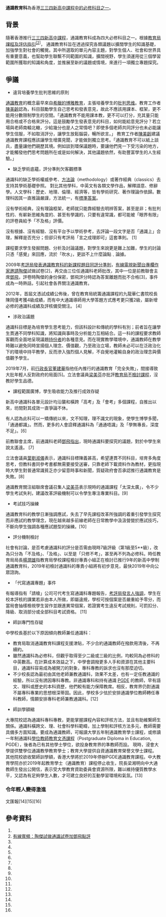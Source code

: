 **通識教育科**為香港[三三四新高中課程中的必修科目之一](https://zh.wikipedia.org/wiki/三三四學制 "wikilink")。

## 背景

隨著香港推行[三三四新高中課程](https://zh.wikipedia.org/wiki/三三四學制 "wikilink")，通識教育科成為四大必修科目之一。根據[教育局課程及評估指引](../Page/教育局_\(香港\).md "wikilink")<sup>[\[2](https://zh.wikipedia.org/wiki/通識教育#cite%20note-2 "wikilink")\]</sup>， 通識教育科旨在透過探究各類議題以擴闊學生的知識基礎，加強學生對社會的觸覺。其中所選取的單元內容主題，對學生個人、社會和世界具有重要意義，也幫助學生聯繫不同範圍的知識，擴闊視野，學生須運用從三個學習範圍所獲取的知識和角度，並推展至新的議題或情境，來進行一項獨立專題探究。

## 爭議

  - 違背培養學生批判思維的原則

[通識教育](../Page/通識教育.md "wikilink")的概念最早來自[希臘的](https://zh.wikipedia.org/wiki/希臘 "wikilink")[博雅教育](../Page/博雅教育.md "wikilink")，主張培養學生的[批判思维](https://zh.wikipedia.org/wiki/批判思维 "wikilink")。教育工作者[陳美齡](../Page/陳美齡.md "wikilink")認為，科目鼓勵學生自己思考和發表意見，故此不應該用課本、框架，更不能用分數限制學生的空間。「通識教育不能用課本教，更不可以打分，充其量只能用合格或不合格來評分。這是鼓勵學生發表意見的科目，如何能給意見評分？若立場與老師南轅北轍，少給幾分也是人之常情吧？即使多個老師共同評分也未必能讓學生信服，不如取消評分，讓學生放鬆腦袋，暢所欲言。」 教育工作者[陳美齡](../Page/陳美齡.md "wikilink")建議通識教育課程應該讓學生增廣見聞，才能做到獨立思考。「通識教育不可以紙上談兵，盡量讓他們親歷其境。例如談到環保議題時，要讓他們見一下受污染的地方，才能觸發他們思考問題所在或是如何解決，其他議題依然，有助豐富學生的人生經驗。」

  - 缺乏學術底蘊，評分準則欠客觀標準

通識科的缺乏學術權威參考、[方法論](../Page/方法学.md "wikilink")（methodology）或著作經典（classics）去支持其學術基礎參照。 對比其他學科，中英文有各類文學作品，解釋語意、修辭學。人文學科：歷史、地理、倫理、經濟等，皆有學術研究、著作理論作依歸。數理科因其一直推論嚴謹，方法統一，有[標準答案](https://zh.wikipedia.org/wiki/教育評估 "wikilink")。

沒有學術經典，沒有理論框架，老師就只能靠經驗去明辨答案，甚至是非；有批判性的、有嶄新思維角度的、甚至有學識的，只要有違常識，都可能被「眼界有限」的評卷員給予「不及格」評價。

沒有根據、沒有經驗、沒有平台予以學術參考，去評論一段文字是否「通識上」合理，解釋是否充分；但卻只有考評局「言之成理即可」這套準則。 \[1\]

課程要求學生發掘問題、分析及討論議題，對學生來說更是難上加難，學生的討論只憑「感覺」來回應，流於「吹水」，更談不上什麼論點﹑論據。

2009年[考評局發表通識教育科的新課程題目同評分準則](../Page/香港考試及評核局.md "wikilink")，[有線電視](https://zh.wikipedia.org/wiki/有線電視 "wikilink")[新聞台專欄作家邀請](https://zh.wikipedia.org/wiki/有線電視新聞台 "wikilink")[陶傑](../Page/陶傑.md "wikilink")試做試卷\[2\]，再交由三位任通識科老師批改，其中一位是前教聯會主席[鄧飛](../Page/鄧飛_\(香港\).md "wikilink")，評卷時陶傑的身份保密，鄧飛評分時認為答案離題而批不合格\[3\]，事件成為一時熱話，引起社會各界關注通識教育。

2012年，首屆文憑試成績公佈後，曾在教育局統籌通識課程的九龍華仁書院校長陳岡僅考獲4級成績，而有中大通識導師用大學答題方式應考更只獲2級，屬新增必修的通識科成績及評核備受關注。 \[4\]

  - 涉政治議題

通識科目標是為培育學生思考能力，但該科設計和傳統的學科有別；前者旨在讓學生貫通不同學科知識，將知識與事時及分析能力互相結合。這一科的課程要求教師客觀而全面地呈現議題[持份者](../Page/持份者.md "wikilink")的各種意見。而在現實教學環境中，通識教師在教學時難以避免同時宣揚個人理念、價值觀，乃至政治立場，教師未必可以在泛政治化下的環境中持平教學，反而滲入強烈個人見解，不自覺地灌輸自身的政治理念與價值觀予學生。

2019年7月，前[行政長官](../Page/香港特別行政區行政長官.md "wikilink")[董建華](../Page/董建華.md "wikilink")指他任內推行的通識教育「完全失敗」，間接導致大批年輕人反對政府的局面\[5\]。立法會議員[梁美芬](../Page/梁美芬.md "wikilink")亦批評[教育局不檢討課程](../Page/教育局_\(香港\).md "wikilink")，沒教好學生品德。

  - 課程範圍廣博，學生吸收能力及推行成效存疑

新高中通識科各單元設計均沿襲和橫跨「高考」及「會考」多個課程，自推出以來，坊間對其成效一直爭論不休。

有人認為此科可以一矯傳統以來，文不知理，理不識文的現象，使學生博學多聞，「通通都識」。然而，更多的人會詮釋通識科為「通通唔識」及「學無專長，深度不足」。\[6\]

前教聯會主席，前通識科老師[鄧飛指出](../Page/鄧飛_\(香港\).md "wikilink")，現時通識科要探究的議題，對於中學生來說太遙遠。 \[7\]

立法會議員[葉劉淑儀](../Page/葉劉淑儀.md "wikilink")表示，通識科目標陳義甚高，希望連貫不同科目，培育多角度思考，但教科書同參考書都無需要接受送審，只靠老師下載資料作為教材，更指現時大學生對普通常識貧乏亦少留意時事和新聞，質疑政府會否承認推行通識教育是失敗。\[8\]

通識教育關注組聯席會議召集人[梁美芬](../Page/梁美芬.md "wikilink")表示現時的通識課程「太深太廣」，令不少學生考試失利，建議改革評級機制可以令學生專注專業科目。\[9\]

  - 考試技巧操練

通識教育科的教學日漸強調應試，失去了早先課程改革所強調的着重引發學生探究而非應試的教學理念，現在越來越多前線老師在日常教學中汲汲營營於應試技巧，不斷向學生強調各種應試題型的操練。\[10\]

  - 評分機制檢討

社會有討論，是否考慮通識科的評分是否需由現時7級評級（第1級至5\*\*級），改為只分為「不及格」、「及格」、以至是「只修不考」，甚至再不列為必修科。時任教育局局長[楊潤雄](../Page/楊潤雄.md "wikilink")指教育局學校課程檢討專責小組正在檢討已推行9年的新高中學制通識教育科，2019年初檢討通識科的專責小組將有初步意見，最快2019年中向公眾諮詢。

  - 「代寫通識專題」事件

有報導指有「請槍」公司可代考生寫通識科專題報告，[考評局發言人強調](../Page/香港考試及評核局.md "wikilink")，學生在校本評核的課業若非由本人所做，即屬違規，學校可按個案是否嚴重給予零分，而當局會抽樣檢視學生習作並跟進異常個案，若證實考生違反考試規則，可罰扣分、降級、取消部分或全部科目考試資格。 \[11\]

  - 師訓專門性存疑

中學校長基於以下原因傾向教師兼任通識科：

  - 教育局取消通識教育科課程支援津貼，不少合約通識教師在撥款用清後，不再續約。
  - 雖然通識科為必修科，但觀乎取得至少二級或三級的比例，均較同為必修科的中英數高。在計算成本效益之下，中學會調撥更多人手和資源在其他主要科目，通識科容易成為被開刀的對象，專科專教的訴求也沒有那麼迫切。
  - 不少校長認為最初由其他老師兼教通識科，效果不太差，也有一定任教通識的經驗，所以沒有誘因專科專教。非通識專科和持有通識 [PGDE](../Page/學位教師教育文憑課程.md "wikilink") 的教師，早有語文、理科或歷史的本科資歷，他們較有能力保障教席。相反，教育界仍對通識不屬專科專業的思想根深蒂固。因此，學校多少怯於安排通識學位教師轉任專科教師，情願安排專科老師兼教通識科。\[12\]

<!-- end list -->

  - 師訓學額縮

大專院校認為通識科專科專教，更能掌握課程內容和評核方法，並且有助維繫師生關係。通識科橫跨文、理、社會科學科範疇，加上學制和評核方法多元，教師需要具備多方面知識。要成為通識教師，可報讀大學五年制通識教育學士課程，或修讀一年制通識科[學位教師教育文憑課程](../Page/學位教師教育文憑課程.md "wikilink")（Postgraduate Diploma in Education, PGDE），後者為已有其他學士學位，欲投身教育界的準教師而設。 現時，浸會大學提供雙學位通識教學教育學士；教育大學提供自資通識教育榮譽文學士課程。 其他院校欲收緊師訓學額，香港大學將於2019年停辦PGDE通識教育課程。中大教育學院亦於2019年起教育學士（通識教育）課程停止收生，院長梁湘明向中大通教師生發出公開信，表示受大學教育資助委員會資源所限，難以維持優質教學水平，又認為有足夠學生人數，才可建立良好的互動學習環境和氣氛。\[13\]

### 令年輕人變得激進

文匯報\[14\]\[15\]\[16\]

## 參考資料

1.
2.  [有線寬頻：陶傑試做通識試卷加鄧飛點評](http://cablenews.i-cable.com/webapps/videoPlay.php?playlink=mms://uc4.i-cable.com/wsx_ts/news2/2009/05/17/ls-exam_090517-b.wsx)
3.
4.
5.
6.
7.
8.
9.
10.
11.
12.
13.
14.
15.
16.